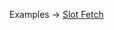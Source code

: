<p class="ExampleLinks">Examples <span class="ExampleLinksTitleSeparator">-></span> <a href="../../examples/anyware/slot-fetch">Slot Fetch</a></p>
